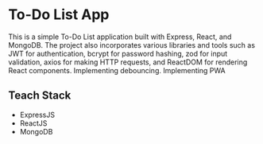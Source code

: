 # To-Do List App

This is a simple To-Do List application built with Express, React, and MongoDB. The project also incorporates various libraries and tools such as JWT for authentication, bcrypt for password hashing, zod for input validation, axios for making HTTP requests, and ReactDOM for rendering React components. Implementing debouncing. Implementing PWA

## Teach Stack

- ExpressJS
- ReactJS
- MongoDB
